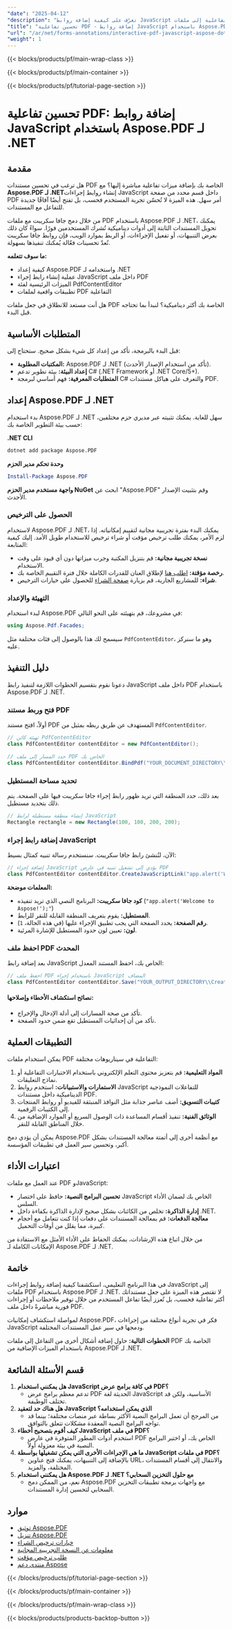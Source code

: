 ```yaml
---
"date": "2025-04-12"
"description": "تعرّف على كيفية إضافة روابط JavaScript تفاعلية إلى ملفات PDF باستخدام Aspose.PDF لـ .NET. يغطي هذا الدليل الإعداد والتنفيذ والتطبيقات العملية."
"title": "تحسين تفاعلية PDF - إضافة روابط JavaScript باستخدام Aspose.PDF لـ .NET في C#"
"url": "/ar/net/forms-annotations/interactive-pdf-javascript-aspose-dotnet/"
"weight": 1
---
```


{{< blocks/products/pf/main-wrap-class >}}

{{< blocks/products/pf/main-container >}}

{{< blocks/products/pf/tutorial-page-section >}}


# تحسين تفاعلية PDF: إضافة روابط JavaScript باستخدام Aspose.PDF لـ .NET

## مقدمة

هل ترغب في تحسين مستندات PDF الخاصة بك بإضافة ميزات تفاعلية مباشرة إليها؟ مع **Aspose.PDF لـ .NET**إنشاء روابط إجراءات JavaScript داخل قسم محدد من صفحة PDF أمر سهل. هذه الميزة لا تُحسّن تجربة المستخدم فحسب، بل تفتح أيضًا آفاقًا جديدة للتفاعل مع المستندات.

من خلال دمج جافا سكريبت مع ملفات PDF باستخدام Aspose.PDF لـ .NET، يمكنك تحويل المستندات الثابتة إلى أدوات ديناميكية تُشرك المستخدمين فورًا. سواءً كان ذلك بعرض التنبيهات، أو تفعيل الإجراءات، أو الربط بموارد الويب، فإن روابط جافا سكريبت تُعدّ تحسينات فعّالة يُمكنك تنفيذها بسهولة.

**ما سوف تتعلمه:**
- كيفية إعداد Aspose.PDF واستخدامه لـ .NET
- عملية إنشاء رابط إجراء JavaScript داخل ملف PDF
- الميزات الرئيسية لفئة PdfContentEditor
- تطبيقات واقعية لملفات PDF التفاعلية

هل أنت مستعد للانطلاق في جعل ملفات PDF الخاصة بك أكثر ديناميكية؟ لنبدأ بما تحتاجه قبل البدء.

## المتطلبات الأساسية

قبل البدء بالبرمجة، تأكد من إعداد كل شيء بشكل صحيح. ستحتاج إلى:
- **المكتبات المطلوبة:** Aspose.PDF لـ .NET (تأكد من استخدام الإصدار الأحدث).
- **إعداد البيئة:** بيئة تطوير تدعم C# (.NET Framework أو .NET Core/5+).
- **المتطلبات المعرفية:** فهم أساسي لبرمجة C# والتعرف على هياكل مستندات PDF.

## إعداد Aspose.PDF لـ .NET

بدء استخدام Aspose.PDF لـ .NET سهل للغاية. يمكنك تثبيته عبر مديري حزم مختلفين، حسب بيئة التطوير الخاصة بك:

**.NET CLI**
```bash
dotnet add package Aspose.PDF
```

**وحدة تحكم مدير الحزم**
```powershell
Install-Package Aspose.PDF
```

**واجهة مستخدم مدير الحزم NuGet**
ابحث عن "Aspose.PDF" وقم بتثبيت الإصدار الأحدث.

### الحصول على الترخيص
لاستخدام Aspose.PDF لـ .NET، يمكنك البدء بفترة تجريبية مجانية لتقييم إمكانياته. إذا لزم الأمر، يمكنك طلب ترخيص مؤقت أو شراء ترخيص للاستخدام طويل الأمد. إليك كيفية المتابعة:
- **نسخة تجريبية مجانية:** قم بتنزيل المكتبة وجرب ميزاتها دون أي قيود على وقت الاستخدام.
- **رخصة مؤقتة:** [اطلب هنا](https://purchase.aspose.com/temporary-license/) لإطلاق العنان للقدرات الكاملة خلال فترة التقييم الخاصة بك.
- **شراء:** للمشاريع الجارية، قم بزيارة [صفحة الشراء](https://purchase.aspose.com/buy) للحصول على خيارات الترخيص.

### التهيئة والإعداد
لبدء استخدام Aspose.PDF في مشروعك، قم بتهيئته على النحو التالي:

```csharp
using Aspose.Pdf.Facades;
```

سيسمح لك هذا بالوصول إلى فئات مختلفة مثل `PdfContentEditor`، وهو ما سنركز عليه.

## دليل التنفيذ

دعونا نقوم بتقسيم الخطوات اللازمة لتنفيذ رابط JavaScript داخل ملف PDF باستخدام Aspose.PDF لـ .NET.

### فتح وربط مستند PDF

أولاً، افتح مستند PDF المستهدف عن طريق ربطه بمثيل من `PdfContentEditor`.

```csharp
// تهيئة كائن PdfContentEditor
class PdfContentEditor contentEditor = new PdfContentEditor();

// حدد المسار إلى ملف PDF الخاص بك
class PdfContentEditor contentEditor.BindPdf("YOUR_DOCUMENT_DIRECTORY\\CreateApplicationLink.pdf");
```

### تحديد مساحة المستطيل

بعد ذلك، حدد المنطقة التي تريد ظهور رابط إجراء جافا سكريبت فيها على الصفحة. يتم ذلك بتحديد مستطيل.

```csharp
// إنشاء منطقة مستطيلة لرابط JavaScript
Rectangle rectangle = new Rectangle(100, 100, 200, 200);
```

### إضافة رابط إجراء JavaScript

الآن، لنُنشئ رابط جافا سكريبت. سنستخدم رسالة تنبيه كمثال بسيط:

```csharp
// إضافة إجراء JavaScript يؤدي إلى تشغيل تنبيه في عارض PDF
class PdfContentEditor contentEditor.CreateJavaScriptLink("app.alert('Welcome to Aspose!');", rectangle, 1, Color.Red);
```

**المعلمات موضحة:**
- **كود جافا سكريبت:** البرنامج النصي الذي تريد تنفيذه (`"app.alert('Welcome to Aspose!');"`)
- **المستطيل:** يقوم بتعريف المنطقة القابلة للنقر للرابط.
- **رقم الصفحة:** يحدد الصفحة التي يجب تطبيق الإجراء عليها (في هذه الحالة، `1`).
- **لون:** تعيين لون حدود المستطيل للإشارة المرئية.

### احفظ ملف PDF المحدث

بعد إضافة رابط JavaScript الخاص بك، احفظ المستند المعدل:

```csharp
// احفظ ملف PDF باستخدام إجراء JavaScript المضاف
class PdfContentEditor contentEditor.Save("YOUR_OUTPUT_DIRECTORY\\CreateJSLink_out.pdf");
```

#### نصائح استكشاف الأخطاء وإصلاحها:
- تأكد من صحة المسارات إلى أدلة الإدخال والإخراج.
- تأكد من أن إحداثيات المستطيل تقع ضمن حدود الصفحة.

## التطبيقات العملية

يمكن استخدام ملفات PDF التفاعلية في سيناريوهات مختلفة:
1. **المواد التعليمية:** قم بتعزيز محتوى التعلم الإلكتروني باستخدام الاختبارات التفاعلية أو نماذج التعليقات.
2. **الاستمارات والاستبيانات:** استخدم روابط JavaScript للتفاعلات النموذجية الديناميكية داخل مستندات PDF.
3. **كتيبات التسويق:** أضف عناصر جذابة مثل النوافذ المنبثقة للفيديو أو روابط المنتجات إلى الكتيبات الرقمية.
4. **الوثائق الفنية:** تنفيذ أقسام المساعدة ذات الوصول السريع أو الموارد الإضافية من خلال المناطق القابلة للنقر.

يمكن أن يؤدي دمج Aspose.PDF مع أنظمة أخرى إلى أتمتة معالجة المستندات بشكل أكبر، وتحسين سير العمل في تطبيقات المؤسسة.

## اعتبارات الأداء

عند العمل مع ملفات PDF وJavaScript:
- **تحسين البرامج النصية:** حافظ على اختصار JavaScript الخاص بك لضمان الأداء السلس.
- **إدارة الذاكرة:** تخلص من الكائنات بشكل صحيح لإدارة الذاكرة بكفاءة داخل .NET.
- **معالجة الدفعات:** قم بمعالجة المستندات على دفعات إذا كنت تتعامل مع أحجام كبيرة، مما يقلل من أوقات التحميل.

من خلال اتباع هذه الإرشادات، يمكنك الحفاظ على الأداء الأمثل مع الاستفادة من الإمكانات الكاملة لـ Aspose.PDF لـ .NET.

## خاتمة

في هذا البرنامج التعليمي، استكشفنا كيفية إضافة روابط إجراءات JavaScript إلى ملفات PDF باستخدام Aspose.PDF لـ .NET. لا تقتصر هذه الميزة على جعل مستنداتك أكثر تفاعلية فحسب، بل تُعزز أيضًا تفاعل المستخدم من خلال توفير ملاحظات أو إجراءات فورية مباشرةً داخل ملف PDF.

لمواصلة استكشاف إمكانيات Aspose.PDF، فكر في تجربة أنواع مختلفة من إجراءات JavaScript ودمجها في سير عمل المستندات المختلفة.

**الخطوات التالية:** حاول إضافة أشكال أخرى من التفاعل إلى ملفات PDF الخاصة بك باستخدام الميزات الإضافية من Aspose.PDF لـ .NET.

## قسم الأسئلة الشائعة

1. **هل يمكنني استخدام JavaScript في كافة برامج عرض PDF؟**
   - تدعم معظم برامج عرض PDF الحديثة لغة JavaScript الأساسية، ولكن قد تختلف الوظيفة.
2. **هل هناك حد لتعقيد JavaScript الذي يمكن استخدامه؟**
   - من المرجح أن تعمل البرامج النصية الأكثر بساطة عبر منصات مختلفة؛ بينما قد تواجه البرامج النصية المعقدة مشكلات تتعلق بالتوافق.
3. **كيف أقوم بتصحيح أخطاء JavaScript في ملف PDF؟**
   - استخدم أدوات المطور المتوفرة في عارض PDF الخاص بك، أو اختبر البرامج النصية في بيئة معزولة أولاً.
4. **ما هي الإجراءات الأخرى التي يمكن تشغيلها بواسطة JavaScript في ملفات PDF؟**
   - بالإضافة إلى التنبيهات، يمكنك فتح عناوين URL، والانتقال إلى أقسام المستندات المختلفة، والمزيد.
5. **هل يمكنني استخدام Aspose.PDF لـ .NET مع حلول التخزين السحابي؟**
   - نعم، من الممكن دمج Aspose.PDF مع واجهات برمجة تطبيقات التخزين السحابي لتحسين إدارة المستندات.

## موارد
- [توثيق Aspose.PDF](https://reference.aspose.com/pdf/net/)
- [تنزيل Aspose.PDF](https://releases.aspose.com/pdf/net/)
- [خيارات ترخيص الشراء](https://purchase.aspose.com/buy)
- [معلومات عن النسخة التجريبية المجانية](https://releases.aspose.com/pdf/net/)
- [طلب ترخيص مؤقت](https://purchase.aspose.com/temporary-license/)
- [منتدى دعم Aspose](https://forum.aspose.com/c/pdf/10)


{{< /blocks/products/pf/tutorial-page-section >}}

{{< /blocks/products/pf/main-container >}}

{{< /blocks/products/pf/main-wrap-class >}}

{{< blocks/products/products-backtop-button >}}